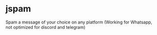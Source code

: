 # jspam
Spam a message of your choice on any platform (Working for Whatsapp, not optimized for discord and telegram)

